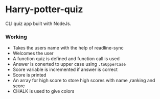 # Harry-potter-quiz
 CLI quiz app built with NodeJs.
### Working
* Takes the users name with the help of readline-sync
* Welcomes the user
* A function quiz is defined and function call is used
* Answer is conerted to upper case using `.toUpperCase`
* Score variable is incremented if answer is correct
* Score is printed
* An array for high score to store high scores with name ,ranking and score
* CHALK is used to give colors 
